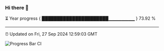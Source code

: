 ### Hi there 👋

⏳ Year progress { ██████████████████████▁▁▁▁▁▁▁▁ } 73.92 %

---

⏰ Updated on Fri, 27 Sep 2024 12:59:03 GMT

![Progress Bar CI](https://github.com/IshwaranRudhara/GIT-ACTION/workflows/Progress%20Bar%20CI/badge.svg)
